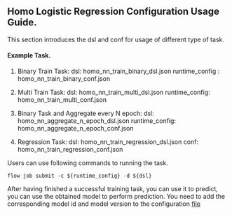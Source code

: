## Homo Logistic Regression Configuration Usage Guide.

This section introduces the dsl and conf for usage of different type of task.

#### Example Task.

1. Binary Train Task:
    dsl: homo_nn_train_binary_dsl.json
    runtime_config : homo_nn_train_binary_conf.json
   
2. Multi Train Task:
    dsl: homo_nn_train_multi_dsl.json
    runtime_config: homo_nn_train_multi_conf.json
   
3. Binary Task and Aggregate every N epoch:
    dsl: homo_nn_aggregate_n_epoch_dsl.json
    runtime_config: homo_nn_aggregate_n_epoch_conf.json

4. Regression Task:
    dsl: homo_nn_train_regression_dsl.json
    conf: homo_nn_train_regression_conf.json


Users can use following commands to running the task.
    
    flow job submit -c ${runtime_config} -d ${dsl}

After having finished a successful training task, you can use it to predict, you can use the obtained model to perform prediction. You need to add the corresponding model id and model version to the configuration [file](./hetero-lr-normal-predict-conf.json)
